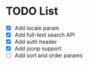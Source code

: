TODO List
============

  - [x] Add locale param
  - [x] Add full-text search API
  - [x] Add auth header
  - [x] Add jsonp support
  - [ ] Add sort and order params
